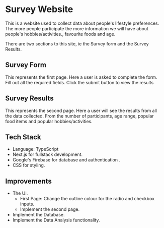 # Survey Website

This is a website used to collect data about people's lifestyle preferences. The more people participate the more information we will have about people's hobbies/activities., favourite foods and age.

There are two sections to this site, ie the Survey form and the Survey Results.

## Survey Form

This represents the first page. Here a user is asked to complete the form. Fill out all the required fields. Click the submit button to view the results

## Survey Results

This represents the second page. Here a user will see the results from all the data collected. From the number of participants, age range, popular food items and popular hobbies/activities.

## Tech Stack

- Language: TypeScript
- Next.js for fullstack development.
- Google's Firebase for database and authentication .
- CSS for styling.

## Improvements

- The UI.
  - First Page: Change the outline colour for the radio and checkbox inputs.
  - Implement the second page.
- Implement the Database.
- Implement the Data Analysis functionality.
